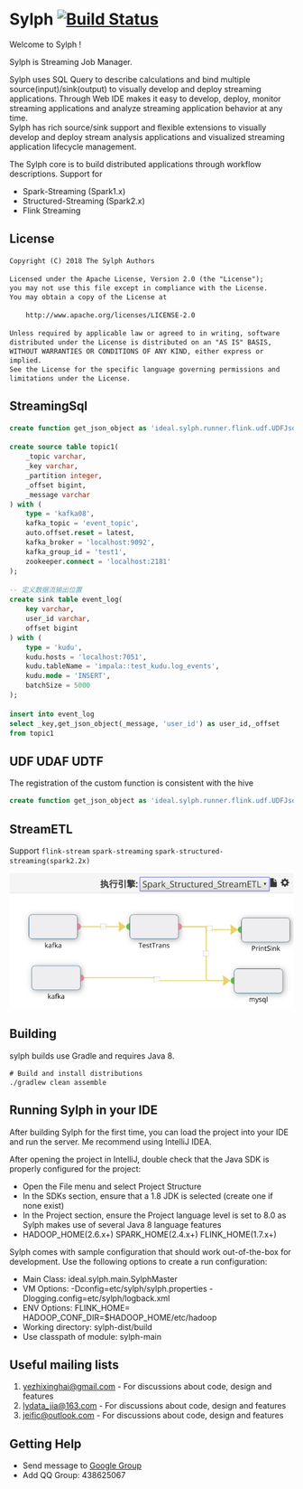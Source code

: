 # Sylph [![Build Status](http://img.shields.io/travis/harbby/sylph.svg?style=flat&branch=master)](https://travis-ci.org/harbby/sylph)

Welcome to Sylph !

Sylph is Streaming Job Manager. 

Sylph uses SQL Query to describe calculations and bind multiple source(input)/sink(output) to visually develop and deploy streaming applications.
Through Web IDE makes it easy to develop, deploy, monitor streaming applications and analyze streaming application behavior at any time.  
Sylph has rich source/sink support and flexible extensions to visually develop and deploy stream analysis applications and visualized streaming application lifecycle management.

The Sylph core is to build distributed applications through workflow descriptions.
Support for 
* Spark-Streaming (Spark1.x)
* Structured-Streaming (Spark2.x)
* Flink Streaming

## License
```
Copyright (C) 2018 The Sylph Authors

Licensed under the Apache License, Version 2.0 (the "License");
you may not use this file except in compliance with the License.
You may obtain a copy of the License at

    http://www.apache.org/licenses/LICENSE-2.0

Unless required by applicable law or agreed to in writing, software
distributed under the License is distributed on an "AS IS" BASIS,
WITHOUT WARRANTIES OR CONDITIONS OF ANY KIND, either express or implied.
See the License for the specific language governing permissions and
limitations under the License.
```

## StreamingSql
```sql
create function get_json_object as 'ideal.sylph.runner.flink.udf.UDFJson';

create source table topic1(
    _topic varchar,
    _key varchar,
    _partition integer,
    _offset bigint,
    _message varchar
) with (
    type = 'kafka08',
    kafka_topic = 'event_topic',
    auto.offset.reset = latest,
    kafka_broker = 'localhost:9092',
    kafka_group_id = 'test1',
    zookeeper.connect = 'localhost:2181'
);

-- 定义数据流输出位置
create sink table event_log(
    key varchar,
    user_id varchar,
    offset bigint
) with (
    type = 'kudu',
    kudu.hosts = 'localhost:7051',
    kudu.tableName = 'impala::test_kudu.log_events',
    kudu.mode = 'INSERT',
    batchSize = 5000
);

insert into event_log
select _key,get_json_object(_message, 'user_id') as user_id,_offset 
from topic1
```

## UDF UDAF UDTF
The registration of the custom function is consistent with the hive
```sql
create function get_json_object as 'ideal.sylph.runner.flink.udf.UDFJson';
```

## StreamETL 
Support `flink-stream` `spark-streaming` `spark-structured-streaming(spark2.2x)`

[![loading...](https://raw.githubusercontent.com/harbby/harbby.github.io/master/logo/sylph/job_flow.png)](https://travis-ci.org/harbby/sylph)


## Building
sylph builds use Gradle and requires Java 8.
```
# Build and install distributions
./gradlew clean assemble
```
## Running Sylph in your IDE
After building Sylph for the first time, you can load the project into your IDE and run the server. Me recommend using IntelliJ IDEA.

After opening the project in IntelliJ, double check that the Java SDK is properly configured for the project:

* Open the File menu and select Project Structure
* In the SDKs section, ensure that a 1.8 JDK is selected (create one if none exist)
* In the Project section, ensure the Project language level is set to 8.0 as Sylph makes use of several Java 8 language features
* HADOOP_HOME(2.6.x+) SPARK_HOME(2.4.x+) FLINK_HOME(1.7.x+)

Sylph comes with sample configuration that should work out-of-the-box for development. Use the following options to create a run configuration:

* Main Class: ideal.sylph.main.SylphMaster
* VM Options: -Dconfig=etc/sylph/sylph.properties -Dlogging.config=etc/sylph/logback.xml
* ENV Options: FLINK_HOME=<your flink home>
               HADOOP_CONF_DIR=$HADOOP_HOME/etc/hadoop
* Working directory: sylph-dist/build
* Use classpath of module: sylph-main
 
## Useful mailing lists
1. yezhixinghai@gmail.com - For discussions about code, design and features
2. lydata_jia@163.com -  For discussions about code, design and features
3. jeific@outlook.com - For discussions about code, design and features

## Getting Help
* Send message to [Google Group](https://groups.google.com/forum/#!forum/sylph-streaming)
* Add QQ Group: 438625067
